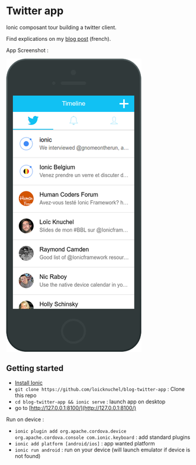 # Twitter app

Ionic composant tour building a twitter client.

Find explications on my [blog post](http://loic.knuchel.org/blog/2015/02/26/faire-un-client-twitter-avec-ionic/) (french).

App Screenshot :

![Current App](./screenshots/step5.png)

## Getting started

- [Install Ionic](http://ionicframework.com/getting-started/)
- `git clone https://github.com/loicknuchel/blog-twitter-app` : Clone this repo
- `cd blog-twitter-app && ionic serve` : launch app on desktop
- go to [http://127.0.0.1:8100/](http://127.0.0.1:8100/)

Run on device :

- `ionic plugin add org.apache.cordova.device org.apache.cordova.console com.ionic.keyboard` : add standard plugins
- `ionic add platform [android/ios]` : app wanted platform
- `ionic run android` : run on your device (will launch emulator if device is not found)
